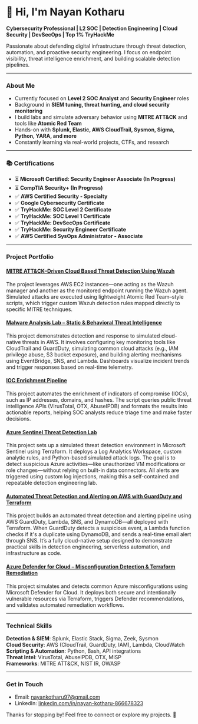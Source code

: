 # 👋 Hi, I'm Nayan Kotharu

**Cybersecurity Professional | L2 SOC | Detection Engineering | Cloud Security | DevSecOps | Top 1% TryHackMe**

Passionate about defending digital infrastructure through threat detection, automation, and proactive security engineering. I focus on endpoint visibility, threat intelligence enrichment, and building scalable detection pipelines.

---

### About Me

-  Currently focused on **Level 2 SOC Analyst** and **Security Engineer** roles
-  Background in **SIEM tuning, threat hunting, and cloud security monitoring**
-  I build labs and simulate adversary behavior using **MITRE ATT&CK** and tools like **Atomic Red Team**
-  Hands-on with **Splunk, Elastic, AWS CloudTrail, Sysmon, Sigma, Python, YARA, and more**
-  Constantly learning via real-world projects, CTFs, and research

---
### 📚 Certifications

- ⏳ **Microsoft Certified: Security Engineer Associate (In Progress)**
- ⏳ **CompTIA Security+ (In Progress)**
- ✅ **AWS Certified Security - Specialty**
- ✅ **Google Cybersecurity Certificate**
- ✅ **TryHackMe: SOC Level 2 Certificate**
- ✅ **TryHackMe: SOC Level 1 Certificate**
- ✅ **TryHackMe: DevSecOps Certificate**
- ✅ **TryHackMe: Security Engineer Certificate**
- ✅ **AWS Certified SysOps Administrator - Associate**

---

### Project Portfolio

#### [MITRE ATT&CK–Driven Cloud Based Threat Detection Using Wazuh](https://github.com/parayapaincho/cloud-threat-hunt-aws)
The project leverages AWS EC2 instances—one acting as the Wazuh manager and another as the monitored endpoint running the Wazuh agent. Simulated attacks are executed using lightweight Atomic Red Team–style scripts, which trigger custom Wazuh detection rules mapped directly to specific MITRE techniques.

#### [Malware Analysis Lab – Static & Behavioral Threat Intelligence](https://github.com/parayapaincho/malware-analysis-lab)
This project demonstrates detection and response to simulated cloud-native threats in AWS. It involves configuring key monitoring tools like CloudTrail and GuardDuty, simulating common cloud attacks (e.g., IAM privilege abuse, S3 bucket exposure), and building alerting mechanisms using EventBridge, SNS, and Lambda. Dashboards visualize incident trends and trigger responses based on real-time telemetry.

#### [IOC Enrichment Pipeline](https://github.com/KUN-01997/ioc-enrichment-pipeline)
This project automates the enrichment of indicators of compromise (IOCs), such as IP addresses, domains, and hashes. The script queries public threat intelligence APIs (VirusTotal, OTX, AbuseIPDB) and formats the results into actionable reports, helping SOC analysts reduce triage time and make faster decisions.

#### [Azure Sentinel Threat Detection Lab](https://github.com/KUN-01997/azure-sentinel-threat-detection)
This project sets up a simulated threat detection environment in Microsoft Sentinel using Terraform. It deploys a Log Analytics Workspace, custom analytic rules, and Python-based simulated attack logs. The goal is to detect suspicious Azure activities—like unauthorized VM modifications or role changes—without relying on built-in data connectors. All alerts are triggered using custom log injections, making this a self-contained and repeatable detection engineering lab.

#### [Automated Threat Detection and Alerting on AWS with GuardDuty and Terraform](https://github.com/KUN-01997/aws-guardduty-automation)
This project builds an automated threat detection and alerting pipeline using AWS GuardDuty, Lambda, SNS, and DynamoDB—all deployed with Terraform. When GuardDuty detects a suspicious event, a Lambda function checks if it's a duplicate using DynamoDB, and sends a real-time email alert through SNS. It’s a fully cloud-native setup designed to demonstrate practical skills in detection engineering, serverless automation, and infrastructure as code.

#### [Azure Defender for Cloud – Misconfiguration Detection & Terraform Remediation](https://github.com/KUN-01997/azure-defender-validation)
This project simulates and detects common Azure misconfigurations using Microsoft Defender for Cloud. It deploys both secure and intentionally vulnerable resources via Terraform, triggers Defender recommendations, and validates automated remediation workflows.

---

### Technical Skills

**Detection & SIEM**: Splunk, Elastic Stack, Sigma, Zeek, Sysmon  
**Cloud Security**: AWS (CloudTrail, GuardDuty, IAM), Lambda, CloudWatch  
**Scripting & Automation**: Python, Bash, API integrations  
**Threat Intel**: VirusTotal, AbuseIPDB, OTX, MISP  
**Frameworks**: MITRE ATT&CK, NIST IR, OWASP

---

### Get in Touch

- Email: [nayankotharu97@gmail.com](mailto:nayankotharu97@gmail.com)
- LinkedIn: [linkedin.com/in/nayan-kotharu-866678323](https://www.linkedin.com/in/nayan-kotharu-866678323)

Thanks for stopping by! Feel free to connect or explore my projects. 🚀
